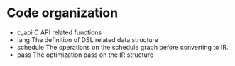 # Code organization

- c_api  C API related functions
- lang The definition of DSL related data structure
- schedule The operations on the schedule graph before converting to IR.
- pass The optimization pass on the IR structure
